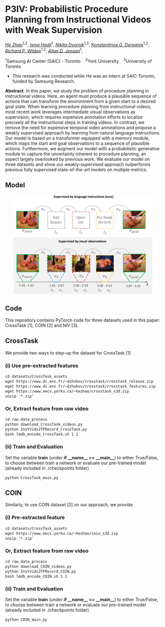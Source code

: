 # P3IV: Probabilistic Procedure Planning from Instructional Videos with Weak Supervision

*[He Zhao](https://joehezhao.github.io/)*<sup>1,2</sup>, 
*[Isma Hadji](http://www.cse.yorku.ca/~hadjisma/)*<sup>1</sup>, 
*[Nikita Dvornik](https://thoth.inrialpes.fr/people/mdvornik/)*<sup>1,3</sup>, 
*[Konstantinos G. Derpanis](https://www.cs.ryerson.ca/kosta/)*<sup>1,2</sup>, 
*[Richard P. Wildes](http://www.cse.yorku.ca/~wildes/)*<sup>1,2</sup>, 
*[Allan D. Jepson](https://www.cs.toronto.edu/~jepson/)*<sup>1</sup>,

<sup>1</sup>Samsung AI Center (SAIC) - Toronto &nbsp;&nbsp;
<sup>2</sup>York University &nbsp;&nbsp;
<sup>3</sup>University of Toronto &nbsp;&nbsp;
* This research was conducted while He was an intern at SAIC-Toronto, funded by Samsung Research.

**Abstract**: In this paper, we study the problem of procedure planning in instructional videos. Here, an agent must produce a plausible sequence of actions that can transform the environment from a given start to a desired goal state. When learning procedure planning from instructional videos, most recent work leverages intermediate visual observations as supervision, which requires expensive annotation efforts to localize precisely all the instructional steps in training videos. In contrast, we remove the need for expensive temporal video annotations and propose a weakly supervised approach by learning from natural language instructions. Our model is based on a transformer equipped with a memory module, which maps the start and goal observations to a sequence of plausible actions. Furthermore, we augment our model with a probabilistic generative module to capture the uncertainty inherent to procedure planning, an aspect largely overlooked by previous work. We evaluate our model on three datasets and show our weakly-supervised approach outperforms previous fully supervised state-of-the-art models on multiple metrics.

## Model
<div align="center">
<img src="img/cvpr_pic1.jpg" width=450px></img>
</div>

## Code
This repository contains PyTorch code for three datasets used in this paper: CrossTask [1], COIN [2] and NIV [3].

## CrossTask
We provide two ways to step-up the dataset for CrossTask [1]
### (i) Use pre-extracted features
```
cd datasets/CrossTask_assets
wget https://www.di.ens.fr/~dzhukov/crosstask/crosstask_release.zip
wget https://www.di.ens.fr/~dzhukov/crosstask/crosstask_features.zip
wget https://www.eecs.yorku.ca/~hezhao/crosstask_s3d.zip
unzip '*.zip'
```
### Or, Extract feature from raw video
```
cd raw_data_process
python download_CrossTask_videos.py
python InstVids2TFRecord_CrossTask.py
bash lmdb_encode_CrossTask.sh 1 1
```
### (ii) Train and Evaluation
Set the variable **train** (under **if \_\_name\_\_ == \_\_main\_\_**) to either True/False, to choose between train a network or evaluate our pre-trained model (already included in ./checkpoints folder)
```
python CrossTask_main.py
```

## COIN
Similarly, to use COIN dataset [2] on our approach, we provide
### (i) Pre-extracted feature
```
cd datasets/CrossTask_assets
wget https://www.eecs.yorku.ca/~hezhao/coin_s3d.zip
unzip '*.zip'
```
### Or, Extract feature from raw video
```
cd raw_data_process
python download_COIN_videos.py
python InstVids2TFRecord_COIN.py
bash lmdb_encode_COIN.sh 1 1
```
### (ii) Train and Evaluation
Set the variable **train** (under **if \_\_name\_\_ == \_\_main\_\_**) to either True/False, to choose between train a network or evaluate our pre-trained model (already included in ./checkpoints folder)
```
python COIN_main.py
```
